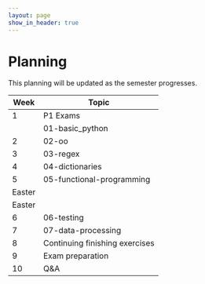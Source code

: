 ```yaml
---
layout: page
show_in_header: true
---
```

# Planning

This planning will be updated as the semester progresses.

| Week | Topic |
|-|-|
| 1 | P1 Exams |
| | 01-basic_python |
| 2 | 02-oo |
| 3 | 03-regex |
| 4 | 04-dictionaries |
| 5 | 05-functional-programming |
| Easter | |
| Easter | |
| 6 | 06-testing |
| 7 | 07-data-processing |
| 8 | Continuing finishing exercises |
| 9 | Exam preparation  |
| 10 | Q&A |